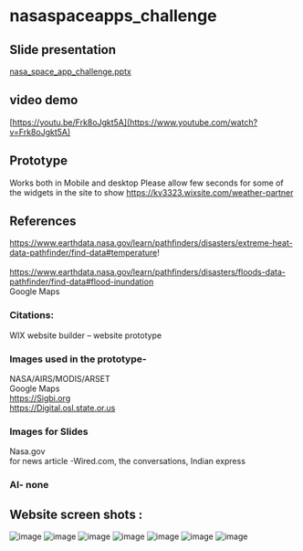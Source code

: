 # nasaspaceapps_challenge
## Slide presentation
[nasa_space_app_challenge.pptx](https://github.com/njitvjk/nasaspaceapps_challenge/files/12842123/nasa_space_app_challenge.pptx)



## video demo
[https://youtu.be/Frk8oJgkt5A](https://www.youtube.com/watch?v=Frk8oJgkt5A)

##  Prototype 
Works both in Mobile and desktop 
Please allow few seconds for some of the widgets in the site to show 
https://kv3323.wixsite.com/weather-partner

## References
https://www.earthdata.nasa.gov/learn/pathfinders/disasters/extreme-heat-data-pathfinder/find-data#temperature! <br/>           
https://www.earthdata.nasa.gov/learn/pathfinders/disasters/floods-data-pathfinder/find-data#flood-inundation <br/>
Google Maps 

### Citations: 
WIX website builder – website prototype 

### Images used in the prototype-
NASA/AIRS/MODIS/ARSET <br/>
Google Maps <br/>
https://Sigbi.org <br/>
https://Digital.osl.state.or.us <br/>

### Images for Slides 
Nasa.gov <br/>
for news article -Wired.com, the conversations, Indian express

### AI- none 
## Website screen shots :
![image](https://github.com/njitvjk/nasaspaceapps_challenge/assets/90334123/2572173b-8cb5-4a59-80be-a46a0b7e6e5e)
![image](https://github.com/njitvjk/nasaspaceapps_challenge/assets/90334123/af8ef8ef-8eee-46e6-b650-e9924b464bfb)
![image](https://github.com/njitvjk/nasaspaceapps_challenge/assets/90334123/3ff9d3bd-a152-4de1-a3c7-287a10695ad0)
![image](https://github.com/njitvjk/nasaspaceapps_challenge/assets/90334123/bd1f30ab-5cce-46b7-bc32-4d6b8e983061)
![image](https://github.com/njitvjk/nasaspaceapps_challenge/assets/90334123/1921634e-6792-4987-83e1-4900a9f840fd)
![image](https://github.com/njitvjk/nasaspaceapps_challenge/assets/90334123/b96a7d52-512d-4aa3-aaf9-f17e3b37fef8)
![image](https://github.com/njitvjk/nasaspaceapps_challenge/assets/90334123/654c54c4-ead1-4557-a402-58932808bd72)










